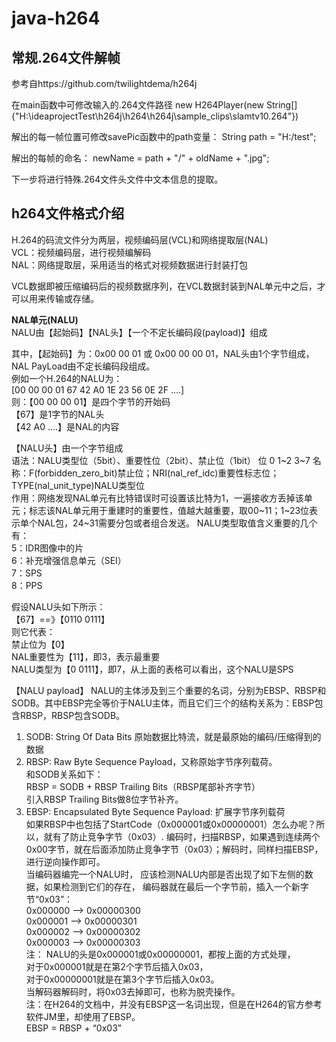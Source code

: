 # java-h264
## 常规.264文件解帧
参考自https://github.com/twilightdema/h264j   

在main函数中可修改输入的.264文件路径
new H264Player(new String[]{"H:\\ideaprojectTest\\h264j\\h264\\h264j\\sample_clips\\slamtv10.264"})  

解出的每一帧位置可修改savePic函数中的path变量：
String path = "H:/test";  

解出的每帧的命名：  newName = path + "/" + oldName + ".jpg";  

下一步将进行特殊.264文件头文件中文本信息的提取。

## h264文件格式介绍
H.264的码流文件分为两层，视频编码层(VCL)和网络提取层(NAL)  
VCL：视频编码层，进行视频编解码  
NAL：网络提取层，采用适当的格式对视频数据进行封装打包

VCL数据即被压缩编码后的视频数据序列，在VCL数据封装到NAL单元中之后，才可以用来传输或存储。

**NAL单元(NALU)**  
NALU由【起始码】【NAL头】【一个不定长编码段(payload)】组成

其中，【起始码】为：0x00 00 01 或 0x00 00 00 01，NAL头由1个字节组成，NAL PayLoad由不定长编码段组成。  
例如一个H.264的NALU为：  
[00 00 00 01 67 42 A0 1E 23 56 0E 2F ….]  
则：【00 00 00 01】是四个字节的开始码  
   【67】是1字节的NAL头  
   【42 A0 ….】是NAL的内容  

【NALU头】由一个字节组成  
语法：NALU类型位（5bit）、重要性位（2bit）、禁止位（1bit） 位	0	1~2	3~7
名称：F(forbidden_zero_bit)禁止位；NRI(nal_ref_idc)重要性标志位；TYPE(nal_unit_type)NALU类型位  
作用：网络发现NAL单元有比特错误时可设置该比特为1，一遍接收方丢掉该单元；标志该NAL单元用于重建时的重要性，值越大越重要，取00~11；1~23位表示单个NAL包，24~31需要分包或者组合发送。
NALU类型取值含义重要的几个有：  
5：IDR图像中的片                           
6：补充增强信息单元（SEI）                  
7：SPS  
8：PPS  

假设NALU头如下所示：  
【67】==》【0110 0111】  
则它代表：  
禁止位为【0】  
NAL重要性为【11】，即3，表示最重要  
NALU类型为【0 0111】，即7，从上面的表格可以看出，这个NALU是SPS  

【NALU payload】
NALU的主体涉及到三个重要的名词，分别为EBSP、RBSP和SODB。其中EBSP完全等价于NALU主体，而且它们三个的结构关系为：EBSP包含RBSP，RBSP包含SODB。  
1. SODB: String Of Data Bits 原始数据比特流，就是最原始的编码/压缩得到的数据  
2. RBSP: Raw Byte Sequence Payload，又称原始字节序列载荷。  
和SODB关系如下：  
RBSP = SODB + RBSP Trailing Bits（RBSP尾部补齐字节）  
引入RBSP Trailing Bits做8位字节补齐。  
3. EBSP: Encapsulated Byte Sequence Payload: 扩展字节序列载荷  
如果RBSP中也包括了StartCode（0x000001或0x00000001）怎么办呢？所以，就有了防止竞争字节（0x03）. 编码时，扫描RBSP，如果遇到连续两个0x00字节，就在后面添加防止竞争字节（0x03）；解码时，同样扫描EBSP，进行逆向操作即可。  
当编码器编完一个NALU时，
应该检测NALU内部是否出现了如下左侧的数据，如果检测到它们的存在，
编码器就在最后一个字节前，插入一个新字节“0x03”：  
0x000000 --> 0x00000300  
0x000001 --> 0x00000301  
0x000002 --> 0x00000302  
0x000003 --> 0x00000303  
注：
NALU的头是0x000001或0x00000001，都按上面的方式处理，  
对于0x000001就是在第2个字节后插入0x03，  
对于0x00000001就是在第3个字节后插入0x03。  
当解码器解码时，将0x03去掉即可，也称为脱壳操作。  
注：在H264的文档中，并没有EBSP这一名词出现，但是在H264的官方参考软件JM里，却使用了EBSP。  
EBSP = RBSP + “0x03”
